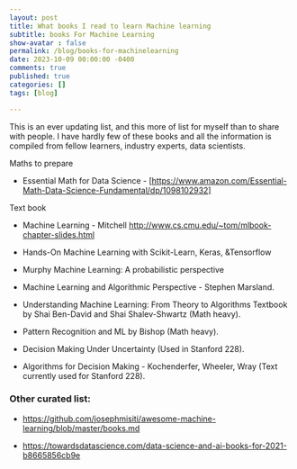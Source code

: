 ```yaml
---
layout: post
title: What books I read to learn Machine learning
subtitle: books For Machine Learning
show-avatar : false
permalink: /blog/books-for-machinelearning
date: 2023-10-09 00:00:00 -0400
comments: true
published: true
categories: []
tags: [blog]

---
```


This is an ever updating list, and this more of list for myself than to share with people.
I have hardly few of these books and all the information is compiled from fellow learners, industry experts, data scientists.

Maths to prepare

* Essential Math for Data Science - [https://www.amazon.com/Essential-Math-Data-Science-Fundamental/dp/1098102932]


Text book 

* Machine Learning - Mitchell
  http://www.cs.cmu.edu/~tom/mlbook-chapter-slides.html


* Hands-On Machine Learning with Scikit-Learn, Keras, &Tensorflow


* Murphy Machine Learning: A probabilistic perspective

* Machine Learning and Algorithmic Perspective - Stephen Marsland.
  
* Understanding Machine Learning: From Theory to Algorithms Textbook by Shai Ben-David and Shai Shalev-Shwartz (Math heavy).

* Pattern Recognition and ML by Bishop (Math heavy).
  
* Decision Making Under Uncertainty (Used in Stanford 228).
  
* Algorithms for Decision Making - Kochenderfer, Wheeler, Wray (Text currently used for Stanford 228).



### Other curated list: 

* https://github.com/josephmisiti/awesome-machine-learning/blob/master/books.md  

* https://towardsdatascience.com/data-science-and-ai-books-for-2021-b8665856cb9e



